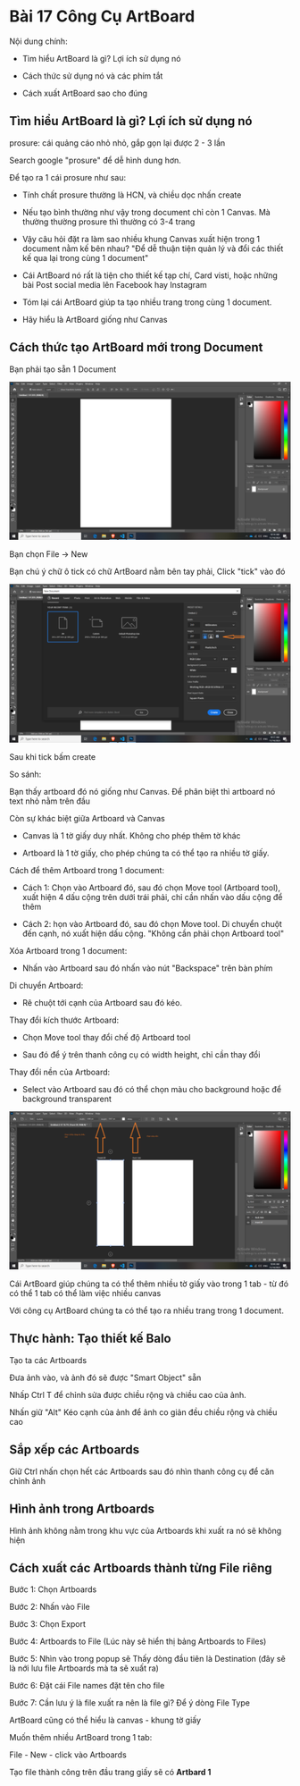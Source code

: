 # Bài 17 Công Cụ ArtBoard

Nội dung chính:

- Tìm hiểu ArtBoard là gì? Lợi ích sử dụng nó

- Cách thức sử dụng nó và các phím tắt

- Cách xuất ArtBoard sao cho đúng

## Tìm hiểu ArtBoard là gì? Lợi ích sử dụng nó

prosure: cái quảng cáo nhỏ nhỏ, gắp gọn lại được 2 - 3 lần

Search google "prosure" để dễ hình dung hơn.

Để tạo ra 1 cái prosure như sau:

- Tính chất prosure thường là HCN, và chiều dọc nhấn create
- Nếu tạo bình thường như vậy trong document chỉ còn 1 Canvas. Mà thường thường prosure thì thường có 3-4 trang
- Vậy câu hỏi đặt ra làm sao nhiều khung Canvas xuất hiện trong 1 document nằm kế bên nhau? "Để dễ thuận tiện quản lý và đổi các thiết kế qua lại trong cùng 1 document"

- Cái ArtBoard nó rất là tiện cho thiết kế tạp chí, Card visti, hoặc những bài Post social media lên Facebook hay Instagram
- Tóm lại cái ArtBoard giúp ta tạo nhiều trang trong cùng 1 document.

- Hãy hiểu là ArtBoard giống như Canvas

## Cách thức tạo ArtBoard mới trong Document

Bạn phải tạo sẵn 1 Document 

![document trong PS](img/one_document.png)

Bạn chọn File -> New

Bạn chú ý chữ ô tick có chữ ArtBoard nằm bên tay phải, Click "tick" vào đó

![tick vào artboard](img/CreateArtboard.png)

Sau khi tick bấm create

So sánh:

Bạn thấy artboard đó nó giống như Canvas. Để phân biệt thì artboard nó text nhỏ nằm trên đầu

Còn sự khác biệt giữa Artboard và Canvas

- Canvas là 1 tờ giấy duy nhất. Không cho phép thêm tờ khác

- Artboard là 1 tờ giấy, cho phép chúng ta có thể tạo ra nhiều tờ giấy.

Cách để thêm Artboard trong 1 document:

- Cách 1: Chọn vào Artboard đó, sau đó chọn Move tool (Artboard tool), xuất hiện 4 dấu cộng trên dưới trái phải, chỉ cần nhấn vào dấu cộng để thêm

- Cách 2: họn vào Artboard đó, sau đó chọn Move tool. Di chuyển chuột đến cạnh, nó xuất hiện dấu cộng. "Không cần phải chọn Artboard tool"

Xóa Artboard trong 1 document:

- Nhấn vào Artboard sau đó nhấn vào nút "Backspace" trên bàn phím

Di chuyển Artboard:

- Rê chuột tới cạnh của Artboard sau đó kéo.

Thay đổi kích thước Artboard:

- Chọn Move tool thay đổi chế độ Artboard tool

- Sau đó để ý trên thanh công cụ có width height, chỉ cần thay đổi

Thay đổi nền của Artboard:

- Select vào Artboard sau đó có thể chọn màu cho background hoặc để background transparent

![Thay đổi chiều rộng và cao và màu nên](img/set_width_height_background.png)

Cái ArtBoard giúp chúng ta có thể thêm nhiều tờ giấy vào trong 1 tab - từ đó có thể 1 tab có thể làm việc nhiều canvas

Với công cụ ArtBoard chúng ta có thể tạo ra nhiều trang trong 1 document.

## Thực hành: Tạo thiết kế Balo

Tạo ta các Artboards

Đưa ảnh vào, và ảnh đó sẽ được "Smart Object" sẵn

Nhấp Ctrl T để chỉnh sửa được chiều rộng và chiều cao của ảnh.

Nhấn giữ "Alt" Kéo cạnh của ảnh để ảnh co giản đều chiều rộng và chiều cao

## Sắp xếp các Artboards

Giữ Ctrl nhấn chọn hết các Artboards sau đó nhìn thanh công cụ để căn chỉnh ảnh 

## Hình ảnh trong Artboards

Hình ảnh không nằm trong khu vực của Artboards khi xuất ra nó sẽ không hiện

## Cách xuất các Artboards thành từng File riêng

Bước 1: Chọn Artboards

Bước 2: Nhấn vào File

Bước 3: Chọn Export

Bước 4: Artboards to File (Lúc này sẽ hiển thị bảng Artboards to Files)

Bước 5: Nhìn vào trong popup sẽ Thấy dòng đầu tiên là Destination (đây sẽ là nới lưu file Artboards mà ta sẽ xuất ra)

Bước 6: Đặt cái File names đặt tên cho file

Bước 7: Cần lưu ý là file xuất ra nên là file gì? Để ý dòng File Type

ArtBoard cũng có thể hiểu là canvas - khung tờ giấy

Muốn thêm nhiều ArtBoard trong 1 tab:

File - New - click vào Artboards

Tạo file thành công trên đầu trang giấy sẽ có **Artbard 1**


